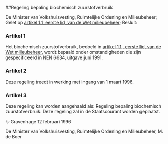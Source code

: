 <meta http-equiv='Content-Type' content='text/html; charset=utf-8' />

##Regeling bepaling biochemisch zuurstofverbruik

De Minister van Volkshuisvesting, Ruimtelijke Ordening en Milieubeheer;  
Gelet op [artikel 1.1, eerste lid, van de Wet milieubeheer](../../../../../../wet/wet/milieubeheer/BWBR0003245/README.md);
Besluit:     

### Artikel 1  

Het biochemisch zuurstofverbruik, bedoeld in [artikel 1.1., eerste lid, van de Wet milieubeheer](../../../../../../wet/wet/milieubeheer/BWBR0003245/README.md), wordt bepaald onder omstandigheden die zijn gespecificeerd in NEN 6634, uitgave juni 1991.  

### Artikel 2  

Deze regeling treedt in werking met ingang van 1 maart 1996.  

### Artikel 3  

Deze regeling kan worden aangehaald als: Regeling bepaling biochemisch zuurstofverbruik. 
Deze regeling zal in de Staatscourant worden geplaatst.   

’s-Gravenhage 
12 februari 1996    

De 
Minister van Volkshuisvesting, Ruimtelijke Ordening en Milieubeheer, 
M. de Boer      
